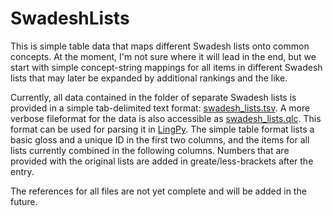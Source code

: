SwadeshLists
============

This is simple table data that maps different Swadesh lists onto common concepts. At the moment, I'm not sure where it will lead in the end, but we start with simple concept-string mappings for all items in different Swadesh lists that may later be expanded by additional rankings and the like.

Currently, all data contained in the folder of separate Swadesh lists is provided in a simple tab-delimited text format: [swadesh_lists.tsv](https://github.com/LinguList/SwadeshLists/blob/master/swadesh_list.tsv). A more verbose fileformat for the data is also accessible as [swadesh_lists.qlc](https://github.com/LinguList/SwadeshLists/blob/master/swadesh_lists.qlc). This format can be used for parsing it in [LingPy](https://github.com/lingpy/lingpy). The simple table format lists a basic gloss and a unique ID in the first two columns, and the items for all lists currently combined in the following columns. Numbers that are provided with the original lists are added in greate/less-brackets after the entry.

The references for all files are not yet complete and will be added in the future.
